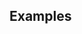 ## Examples

<code src="../examples/basic"></code>
<code src="../examples/disabled"></code>
<code src="../examples/validate"></code>
<code src="../examples/custom-control"></code>
<code src="../examples/layout"></code>

<API src="../src/Field.tsx"></API>

